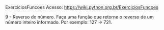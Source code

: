 ExerciciosFuncoes
Acesso: https://wiki.python.org.br/ExerciciosFuncoes

9 - Reverso do número. Faça uma função que retorne o reverso de um número inteiro informado. Por exemplo: 127 -> 721.
